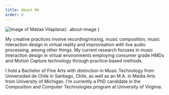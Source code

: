 ```yaml
---
title: About Me
order: 6
---
```


![Image of Matias Vilaplana](images/matiasvilaplana.jpg){: .about-image }

My creative practices involve recording/mixing, music composition, music interaction design in virtual reality and improvisation with live audio processing, among other things. My current research focuses in music interaction design in virtual environments employing consumer grade HMDs and Motion Capture technology through practice-based methods.

I hold a Bachelor of Fine Arts with distinction in Music Technology from Universidad de Chile in Santiago, Chile, as well as an M.A. in Media Arts from University of Michigan. I'm currently a PhD candidate in the Composition and Computer Technologies program at University of Virginia.
